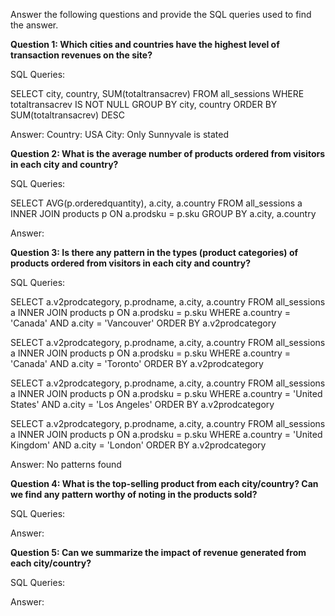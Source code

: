 Answer the following questions and provide the SQL queries used to find the answer.

    
**Question 1: Which cities and countries have the highest level of transaction revenues on the site?**


SQL Queries:

SELECT city, country, SUM(totaltransacrev)
FROM all_sessions
WHERE totaltransacrev IS NOT NULL
GROUP BY city, country
ORDER BY SUM(totaltransacrev) DESC


Answer: Country: USA
	City: Only Sunnyvale is stated  




**Question 2: What is the average number of products ordered from visitors in each city and country?**


SQL Queries:

SELECT AVG(p.orderedquantity), a.city, a.country
FROM all_sessions a
INNER JOIN products p
ON a.prodsku = p.sku 
GROUP BY a.city, a.country


Answer:





**Question 3: Is there any pattern in the types (product categories) of products ordered from visitors in each city and country?**


SQL Queries:

SELECT a.v2prodcategory, p.prodname, a.city, a.country
FROM all_sessions a
INNER JOIN products p
ON a.prodsku = p.sku 
WHERE a.country = 'Canada' AND a.city = 'Vancouver'
ORDER BY a.v2prodcategory

SELECT a.v2prodcategory, p.prodname, a.city, a.country
FROM all_sessions a
INNER JOIN products p
ON a.prodsku = p.sku 
WHERE a.country = 'Canada' AND a.city = 'Toronto'
ORDER BY a.v2prodcategory

SELECT a.v2prodcategory, p.prodname, a.city, a.country
FROM all_sessions a
INNER JOIN products p
ON a.prodsku = p.sku 
WHERE a.country = 'United States' AND a.city = 'Los Angeles'
ORDER BY a.v2prodcategory

SELECT a.v2prodcategory, p.prodname, a.city, a.country
FROM all_sessions a
INNER JOIN products p
ON a.prodsku = p.sku 
WHERE a.country = 'United Kingdom' AND a.city = 'London'
ORDER BY a.v2prodcategory


Answer: No patterns found





**Question 4: What is the top-selling product from each city/country? Can we find any pattern worthy of noting in the products sold?**


SQL Queries:



Answer:





**Question 5: Can we summarize the impact of revenue generated from each city/country?**

SQL Queries:



Answer:







